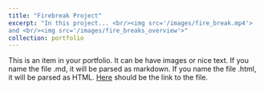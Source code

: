 ```yaml
---
title: "Firebreak Project"
excerpt: "In this project... <br/><img src='/images/fire_break.mp4'> 
and <br/><img src='/images/fire_breaks_overview'>"
collection: portfolio
---
```


This is an item in your portfolio. It can be have images or nice text. If you name the file .md, it will be parsed as markdown. If you name the file .html, it will be parsed as HTML.  [Here](/files/201_report.md) should be the link to the file.
